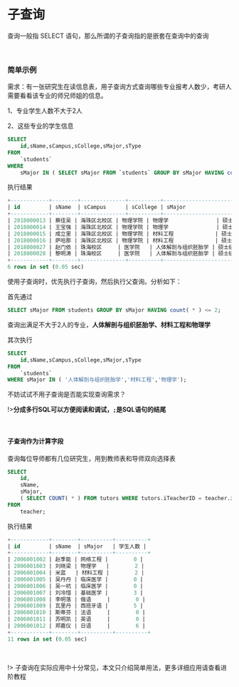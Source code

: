# 子查询

查询一般指 SELECT 语句，那么所谓的子查询指的是嵌套在查询中的查询

<br/>



### 简单示例

需求：有一张研究生在读信息表，用子查询方式查询哪些专业报考人数少，考研人需要看看该专业的师兄师姐的信息。

1、专业学生人数不大于2人

2、这些专业的学生信息

```sql
SELECT
	id,sName,sCampus,sCollege,sMajor,sType
FROM
	`students` 
WHERE
	sMajor IN ( SELECT sMajor FROM `students` GROUP BY sMajor HAVING count( * ) <= 2 )
```

执行结果

```sql
+------------+--------+--------------+----------+----------------------+------------+
| id         | sName  | sCampus      | sCollege | sMajor               | sType      |
+------------+--------+--------------+----------+----------------------+------------+
| 2018000013 | 蔡佳吴 | 海珠区北校区 | 物理学院 | 物理学               | 硕士研究生 |
| 2018000014 | 王宝强 | 海珠区北校区 | 物理学院 | 物理学               | 硕士研究生 |
| 2018000015 | 成立里 | 海珠区北校区 | 物理学院 | 材料工程             | 硕士研究生 |
| 2018000016 | 萨哈那 | 海珠区北校区 | 物理学院 | 材料工程             | 硕士研究生 |
| 2018000027 | 赵门依 | 珠海校区     | 医学院   | 人体解剖与组织胚胎学 | 硕士研究生 |
| 2018000028 | 黎明涛 | 珠海校区     | 医学院   | 人体解剖与组织胚胎学 | 硕士研究生 |
+------------+--------+--------------+----------+----------------------+------------+
6 rows in set (0.05 sec)
```

使用子查询时，优先执行子查询，然后执行父查询。分析如下：

首先通过

```sql
SELECT sMajor FROM students GROUP BY sMajor HAVING count( * ) <= 2;
```

查询出满足不大于2人的专业，**人体解剖与组织胚胎学、材料工程和物理学**

其次执行

```sql
SELECT 
	id,sName,sCampus,sCollege,sMajor,sType 
FROM 
	`students` 
WHERE sMajor IN ( '人体解剖与组织胚胎学','材料工程','物理学');
```

不妨试试不用子查询是否能实现查询需求？

!>**分成多行SQL可以方便阅读和调试，`;`是SQL语句的结尾**

<br/>



#### 子查询作为计算字段

查询每位导师都有几位研究生，用到教师表和导师双向选择表

```sql
SELECT
	id,
	sName,
	sMajor,
	( SELECT COUNT( * ) FROM tutors WHERE tutors.iTeacherID = teacher.id ) AS '学生人数' 
FROM
	teacher;
```

执行结果

```sql
+------------+--------+----------+----------+
| id         | sName  | sMajor   | 学生人数 |
+------------+--------+----------+----------+
| 2006001002 | 赵季能 | 网络工程 |        0 |
| 2006001003 | 刘晓梁 | 物理学   |        2 |
| 2006001004 | 米蓝   | 材料工程 |        2 |
| 2006001005 | 吴丹丹 | 临床医学 |        0 |
| 2006001006 | 吴一杭 | 临床医学 |        0 |
| 2006001007 | 刘冷惜 | 基础医学 |        3 |
| 2006001008 | 李明落 | 俄语     |        0 |
| 2006001009 | 瓦里丹 | 西班牙语 |        5 |
| 2006001010 | 斯蒂芬 | 法语     |        0 |
| 2006001011 | 苏明凯 | 英语     |        0 |
| 2006001012 | 郑嘉仪 | 日语     |        6 |
+------------+--------+----------+----------+
11 rows in set (0.05 sec)
```

<br/>

!> 子查询在实际应用中十分常见，本文只介绍简单用法，更多详细应用请查看进阶教程

